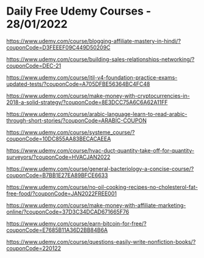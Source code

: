 # Daily Free Udemy Courses - 28/01/2022

https://www.udemy.com/course/blogging-affiliate-mastery-in-hindi/?couponCode=D3FEEEF09C449D50209C
https://www.udemy.com/course/building-sales-relationships-networking/?couponCode=DEC-21
https://www.udemy.com/course/itil-v4-foundation-practice-exams-updated-tests/?couponCode=A705DFBE56364BC4FC48
https://www.udemy.com/course/make-money-with-cryptocurrencies-in-2018-a-solid-strategy/?couponCode=8E3DCC75A6C6A62A11FF
https://www.udemy.com/course/arabic-language-learn-to-read-arabic-through-short-stories/?couponCode=ARABIC-COUPON
https://www.udemy.com/course/systeme_course/?couponCode=10DC855AA83BECACAEEA
https://www.udemy.com/course/hvac-duct-quantity-take-off-for-quantity-surveyors/?couponCode=HVACJAN2022
https://www.udemy.com/course/general-bacteriology-a-concise-course/?couponCode=B7BB1E27EA89BFCE6633
https://www.udemy.com/course/no-oil-cooking-recipes-no-cholesterol-fat-free-food/?couponCode=JAN2022FREE001
https://www.udemy.com/course/make-money-with-affiliate-marketing-online/?couponCode=37D3C34DCAD671665F76
https://www.udemy.com/course/earn-bitcoin-for-free/?couponCode=E7685B11A36D2BB84B6A
https://www.udemy.com/course/questions-easily-write-nonfiction-books/?couponCode=220122
